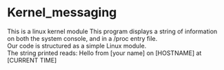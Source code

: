 # Kernel_messaging
This is a linux kernel module
This program displays a string of information on both the system console, and in a /proc entry file.  
Our code is structured as a simple Linux module.  
The string printed reads:  Hello from [your name] on [HOSTNAME] at [CURRENT TIME] 
